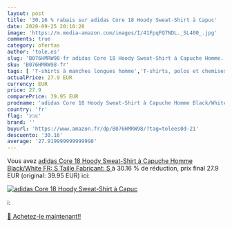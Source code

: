```yaml
---
layout: post
title: '30.16 % rabais sur adidas Core 18 Hoody Sweat-Shirt à Capuc'
date: 2020-09-25 20:10:28
image: 'https://m.media-amazon.com/images/I/41FpqFQ7NDL._SL400_.jpg'
comments: true
category: ofertas
author: 'tole.es'
slug: 'B076HMRW98-fr adidas Core 18 Hoody Sweat-Shirt à Capuche Homme...'
sku: 'B076HMRW98-fr'
tags: [ 'T-shirts à manches longues homme','T-shirts, polos et chemises homme','Vêtements','Vêtements homme', ]
actualPrice: 27.9 EUR
currency: EUR
price: 27.9
comparePrice: 39.95 EUR
prodname: 'adidas Core 18 Hoody Sweat-Shirt à Capuche Homme Black/White FR: S  Taille Fabricant: S '
country: 'fr'
flag: '🇫🇷'
brand: ''
buyurl: 'https://www.amazon.fr/dp/B076HMRW98/?tag=tolees0d-21'
descuento: '30.16'
average: '27.919999999999998'
---
```


Vous avez [adidas Core 18 Hoody Sweat-Shirt à Capuche Homme Black/White FR: S  Taille Fabricant: S ](https://www.amazon.fr/dp/B076HMRW98/?tag=tolees0d-21)  à  30.16 % de réduction, prix final  27.9 EUR (original: 39.95 EUR) ici:

[![adidas Core 18 Hoody Sweat-Shirt à Capuc](https://m.media-amazon.com/images/I/41FpqFQ7NDL._SL400_.jpg)](https://www.amazon.fr/dp/B076HMRW98/?tag=tolees0d-21)

ℹ️:


[🛒 Achetez-le maintenant!!](https://www.amazon.fr/dp/B076HMRW98/?tag=tolees0d-21)
